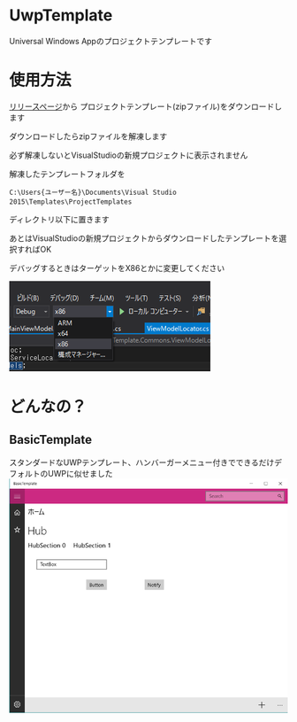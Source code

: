 # UwpTemplate
Universal Windows Appのプロジェクトテンプレートです

# 使用方法
[リリースページ](https://github.com/garicchi/UwpTemplate/releases)から
プロジェクトテンプレート(zipファイル)をダウンロードします

ダウンロードしたらzipファイルを解凍します

必ず解凍しないとVisualStudioの新規プロジェクトに表示されません

解凍したテンプレートフォルダを

<code>C:\Users\{ユーザー名}\Documents\Visual Studio 2015\Templates\ProjectTemplates</code>

ディレクトリ以下に置きます

あとはVisualStudioの新規プロジェクトからダウンロードしたテンプレートを選択すればOK

デバッグするときはターゲットをX86とかに変更してください

![target](https://raw.githubusercontent.com/garicchi/UwpTemplate/master/target.png)

# どんなの？
## BasicTemplate
スタンダードなUWPテンプレート、ハンバーガーメニュー付きでできるだけデフォルトのUWPに似せました
![basic](https://raw.githubusercontent.com/garicchi/UwpTemplate/master/BasicTemplate/preview.png)
